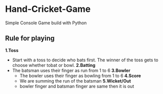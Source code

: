 # Hand-Cricket-Game
Simple Console Game build with Python

## Rule for playing
**1.Toss**
* Start with a toss to decide who bats first. The winner of the toss gets to choose whether tobat or bowl.
**2.Batting**
* The batsman uses their finger as run from 1 to 6
**3.Bowler**
  * The bowler uses their finger as bowling from 1 to 6
**4.Score**
  * We are summing the run of the batsman
**5.Wicket/Out**
  * bowler finger and batsman finger are same then it is out
